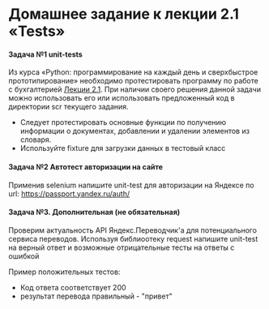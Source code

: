 # Домашнее задание к лекции 2.1 «Tests»

#### Задача №1 unit-tests
Из курса «Python: программирование на каждый день и сверхбыстрое прототипирование» необходимо протестировать программу по работе с бухгалтерией [Лекции 2.1](https://github.com/netology-code/py-homework-basic/tree/master/2.1.functions).
При наличии своего решения данной задачи можно использовать его или использовать предложенный код в директории scr текущего задания.

* Следует протестировать основные функции по получению информации о документах, добавлении и удалении элементов из словаря.
* Используйте fixture для загрузки данных в тестовый класс

#### Задача №2 Автотест авторизации на сайте

Применив selenium напишите unit-test для авторизации на Яндексе по url: https://passport.yandex.ru/auth/



#### Задача №3. Дополнительная (не обязательная)
Проверим актуальность API Яндекс.Переводчик'а для потенциального сервиса переводов.
Используя библиоотеку request напишите unit-test на верный ответ и возможные отрицательные тесты на ответы с ошибкой

Пример положительных тестов:
* Код ответа соответствует 200
* результат перевода правильный - "привет"
